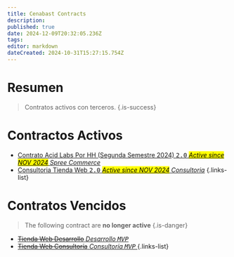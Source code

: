 ```yaml
---
title: Cenabast Contracts
description: 
published: true
date: 2024-12-09T20:32:05.236Z
tags: 
editor: markdown
dateCreated: 2024-10-31T15:27:15.754Z
---
```


# Resumen
> Contratos activos con terceros.
{.is-success}

# Contractos Activos

- [Contrato Acid Labs Por HH (Segunda Semestre 2024) <kbd>2.0</kbd> *<mark>Active since NOV 2024</mark> Spree Commerce*](web-store-development)
- [Consultoria Tienda Web <kbd>2.0</kbd> *<mark>Active since NOV 2024</mark> Consultoria*](consultoria-tienda-web-20)
{.links-list}

# Contratos Vencidos

> The following contract are **no longer active**
{.is-danger}

- [~~Tienda Web Desarrollo~~ *Desarrollo <kbd>MVP</kbd>*](/projects/tienda-web-intro/tienda-web-mvp-project/mvp1-contract)
- [~~Tienda Web Consultoría~~ *Consultoría <kbd>MVP</kbd>* ](contrato-tienda-web-consultoria)
{.links-list}